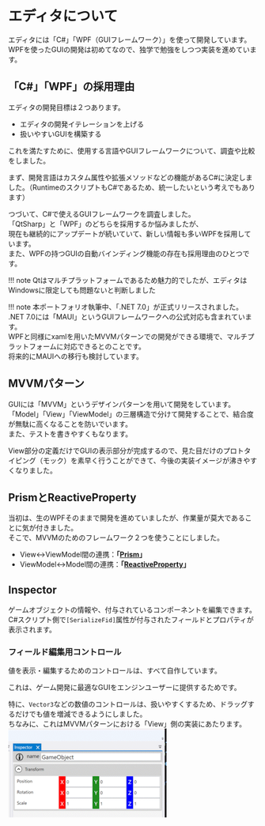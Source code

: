 # エディタについて

エディタには「C#」「WPF（GUIフレームワーク）」を使って開発しています。    
WPFを使ったGUIの開発は初めてなので、独学で勉強をしつつ実装を進めています。  


## 「C#」「WPF」の採用理由

エディタの開発目標は２つあります。

- エディタの開発イテレーションを上げる
- 扱いやすいGUIを構築する

これを満たすために、使用する言語やGUIフレームワークについて、調査や比較をしました。  
   
まず、開発言語はカスタム属性や拡張メソッドなどの機能があるC#に決定しました。（RuntimeのスクリプトもC#であるため、統一したいという考えでもあります）  
  
つづいて、C#で使えるGUIフレームワークを調査しました。  
「QtSharp」と「WPF」のどちらを採用するか悩みましたが、   
現在も継続的にアップデートが続いていて、新しい情報も多いWPFを採用しています。  
また、WPFの持つGUIの自動バインディング機能の存在も採用理由のひとつです。  

!!! note
    Qtはマルチプラットフォームであるため魅力的でしたが、エディタはWindowsに限定しても問題ないと判断しました

!!! note
    本ポートフォリオ執筆中、「.NET 7.0」が正式リリースされました。  
    .NET 7.0には「MAUI」というGUIフレームワークへの公式対応も含まれています。  
    WPFと同様にxamlを用いたMVVMパターンでの開発ができる環境で、マルチプラットフォームに対応できるとのことです。  
    将来的にMAUIへの移行も検討しています。  

## MVVMパターン

GUIには「MVVM」というデザインパターンを用いて開発をしています。  
「Model」「View」「ViewModel」の三層構造で分けて開発することで、結合度が無駄に高くなることを防いでいます。  
また、テストを書きやすくもなります。  

View部分の定義だけでGUIの表示部分が完成するので、見た目だけのプロトタイピング（モック）を素早く行うことができて、今後の実装イメージが沸きやすくなりました。  

## PrismとReactiveProperty

当初は、生のWPFそのままで開発を進めていましたが、作業量が莫大であることに気が付きました。  
そこで、MVVMのためのフレームワーク２つを使うことにしました。  

- View<->ViewModel間の連携：**「[Prism](https://prismlibrary.com/index.html)」**
- ViewModel<->Model間の連携：**「[ReactiveProperty](https://github.com/runceel/ReactiveProperty)」**




## Inspector

ゲームオブジェクトの情報や、付与されているコンポーネントを編集できます。  
C#スクリプト側で`[SerializeFid]`属性が付与されたフィールドとプロパティが表示されます。  


### フィールド編集用コントロール

値を表示・編集するためのコントロールは、すべて自作しています。  

これは、ゲーム開発に最適なGUIをエンジンユーザーに提供するためです。  

特に、`Vector3`などの数値のコントロールは、扱いやすくするため、ドラッグするだけでも値を増減できるようにしました。  
ちなみに、これはMVVMパターンにおける「View」側の実装にあたります。  
![Alt text](../../images/editor_Vector3Drag.gif)
